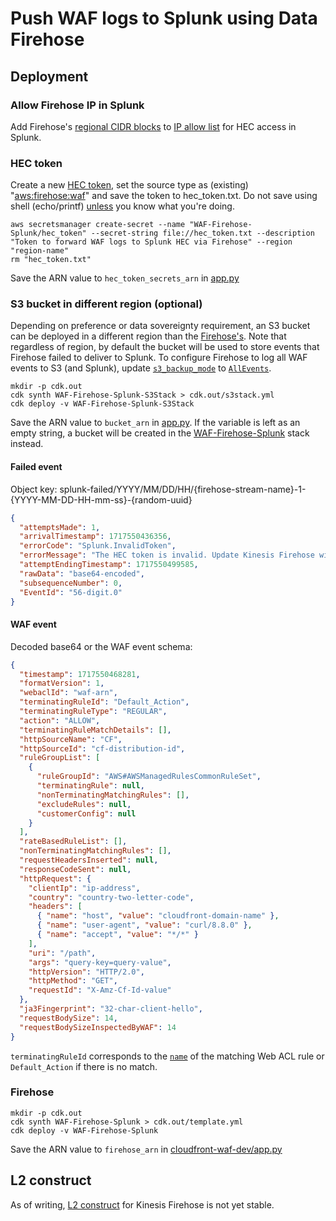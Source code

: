 # Push WAF logs to Splunk using Data Firehose

## Deployment

### Allow Firehose IP in Splunk

Add Firehose's [regional CIDR blocks](https://docs.aws.amazon.com/firehose/latest/dev/controlling-access.html#using-iam-splunk-vpc) to [IP allow list](https://myhost.splunkcloud.com/en-US/manager/system/manage_system_config/ip_allow_list) for HEC access in Splunk.

### HEC token

Create a new [HEC token](https://myhost.splunkcloud.com/en-US/manager/search/http-eventcollector), set the source type as (existing) "[aws:firehose:waf](https://gitlab.com/curben/splunk-scripts/-/tree/main/Splunk_TA_aws)" and save the token to hec_token.txt. Do not save using shell (echo/printf) [unless](https://www.gnu.org/software/bash/manual/bash.html#index-HISTCONTROL) you know what you're doing.

```
aws secretsmanager create-secret --name "WAF-Firehose-Splunk/hec_token" --secret-string file://hec_token.txt --description "Token to forward WAF logs to Splunk HEC via Firehose" --region "region-name"
rm "hec_token.txt"
```

Save the ARN value to `hec_token_secrets_arn` in [app.py](./app.py)

### S3 bucket in different region (optional)

Depending on preference or data sovereignty requirement, an S3 bucket can be deployed in a different region than the [Firehose's](#firehose). Note that regardless of region, by default the bucket will be used to store events that Firehose failed to deliver to Splunk. To configure Firehose to log all WAF events to S3 (and Splunk), update [`s3_backup_mode`](./main.py) to [`AllEvents`](https://docs.aws.amazon.com/AWSCloudFormation/latest/UserGuide/aws-properties-kinesisfirehose-deliverystream-splunkdestinationconfiguration.html#cfn-kinesisfirehose-deliverystream-splunkdestinationconfiguration-s3backupmode).

```
mkdir -p cdk.out
cdk synth WAF-Firehose-Splunk-S3Stack > cdk.out/s3stack.yml
cdk deploy -v WAF-Firehose-Splunk-S3Stack
```

Save the ARN value to `bucket_arn` in [app.py](./app.py). If the variable is left as an empty string, a bucket will be created in the [WAF-Firehose-Splunk](#firehose) stack instead.

#### Failed event

Object key: splunk-failed/YYYY/MM/DD/HH/{firehose-stream-name}-1-{YYYY-MM-DD-HH-mm-ss}-{random-uuid}

```json
{
  "attemptsMade": 1,
  "arrivalTimestamp": 1717550436356,
  "errorCode": "Splunk.InvalidToken",
  "errorMessage": "The HEC token is invalid. Update Kinesis Firehose with a valid HEC token.",
  "attemptEndingTimestamp": 1717550499585,
  "rawData": "base64-encoded",
  "subsequenceNumber": 0,
  "EventId": "56-digit.0"
}
```

#### WAF event

Decoded base64 or the WAF event schema:

```json
{
  "timestamp": 1717550468281,
  "formatVersion": 1,
  "webaclId": "waf-arn",
  "terminatingRuleId": "Default_Action",
  "terminatingRuleType": "REGULAR",
  "action": "ALLOW",
  "terminatingRuleMatchDetails": [],
  "httpSourceName": "CF",
  "httpSourceId": "cf-distribution-id",
  "ruleGroupList": [
    {
      "ruleGroupId": "AWS#AWSManagedRulesCommonRuleSet",
      "terminatingRule": null,
      "nonTerminatingMatchingRules": [],
      "excludeRules": null,
      "customerConfig": null
    }
  ],
  "rateBasedRuleList": [],
  "nonTerminatingMatchingRules": [],
  "requestHeadersInserted": null,
  "responseCodeSent": null,
  "httpRequest": {
    "clientIp": "ip-address",
    "country": "country-two-letter-code",
    "headers": [
      { "name": "host", "value": "cloudfront-domain-name" },
      { "name": "user-agent", "value": "curl/8.8.0" },
      { "name": "accept", "value": "*/*" }
    ],
    "uri": "/path",
    "args": "query-key=query-value",
    "httpVersion": "HTTP/2.0",
    "httpMethod": "GET",
    "requestId": "X-Amz-Cf-Id-value"
  },
  "ja3Fingerprint": "32-char-client-hello",
  "requestBodySize": 14,
  "requestBodySizeInspectedByWAF": 14
}
```

`terminatingRuleId` corresponds to the [`name`](https://gitlab.com/curben/aws-scripts/-/blob/91956d8d7b4a5766a13e6ccf1bb0c5e73920cccf/waf-cdk/cloudfront-waf/main.py#L42) of the matching Web ACL rule or `Default_Action` if there is no match.

### Firehose

```
mkdir -p cdk.out
cdk synth WAF-Firehose-Splunk > cdk.out/template.yml
cdk deploy -v WAF-Firehose-Splunk
```

Save the ARN value to `firehose_arn` in [cloudfront-waf-dev/app.py](../cloudfront-waf-dev/app.py)

## L2 construct

As of writing, [L2 construct](https://docs.aws.amazon.com/cdk/api/v2/python/aws_cdk.aws_kinesisfirehose_alpha/README.html) for Kinesis Firehose is not yet stable.
